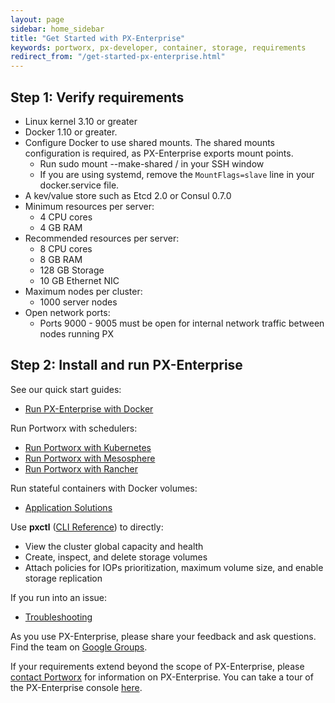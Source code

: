 ```yaml
---
layout: page
sidebar: home_sidebar
title: "Get Started with PX-Enterprise"
keywords: portworx, px-developer, container, storage, requirements
redirect_from: "/get-started-px-enterprise.html"
---
```

## Step 1: Verify requirements

* Linux kernel 3.10 or greater
* Docker 1.10 or greater.
* Configure Docker to use shared mounts.  The shared mounts configuration is required, as PX-Enterprise exports mount points.
  * Run sudo mount --make-shared / in your SSH window
  * If you are using systemd, remove the `MountFlags=slave` line in your docker.service file.
* A kev/value store such as Etcd 2.0 or Consul 0.7.0
* Minimum resources per server:
  * 4 CPU cores
  * 4 GB RAM
* Recommended resources per server:
  * 8 CPU cores
  * 8 GB RAM
  * 128 GB Storage
  * 10 GB Ethernet NIC
* Maximum nodes per cluster:
  * 1000 server nodes
* Open network ports:
  * Ports 9000 - 9005 must be open for internal network traffic between nodes running PX

## Step 2: Install and run PX-Enterprise

See our quick start guides:

* [Run PX-Enterprise with Docker](/run-with-docker-ent.html)

Run Portworx with schedulers:

* [Run Portworx with Kubernetes](/scheduler/kubernetes.html)
* [Run Portworx with Mesosphere](/scheduler/mesosphere-dcos/install.html)
* [Run Portworx with Rancher](/scheduler/rancher.html)

Run stateful containers with Docker volumes:

* [Application Solutions](/application-solutions.html)

Use **pxctl** ([CLI Reference](/control/cli.html)) to directly:

* View the cluster global capacity and health
* Create, inspect, and delete storage volumes
* Attach policies for IOPs prioritization, maximum volume size, and enable storage replication

If you run into an issue:

* [Troubleshooting](/knowledgebase/troubleshooting.html)

As you use PX-Enterprise, please share your feedback and ask questions. Find the team on [Google Groups](https://groups.google.com/forum/#!forum/portworx).

If your requirements extend beyond the scope of PX-Enterprise, please [contact Portworx](http://portworx.com/contact-us/) for information on PX-Enterprise. You can take a tour of the PX-Enterprise console [here](#step-3-take-a-tour-of-the-px-enterprise-web-console).
